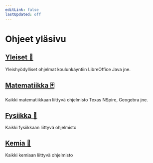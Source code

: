 ```yaml
---
editLink: false
lastUpdated: off
---
```


# Ohjeet yläsivu

## [Yleiset 💾](/ohjeet/yleiset/)

Yleishyödylliset ohjelmat koulunkäyntiin LibreOffice Java jne.

## [Matematiikka 🃏](/ohjeet/matematiikka/)

Kaikki matematiikkaan liittyvä ohjelmisto Texas NSpire, Geogebra jne.

## [Fysiikka 📏](/ohjeet/fysiikka/)

Kaikki fysiikkaan liittyvä ohjelmisto

## [Kemia 💉](/ohjeet/kemia/)

Kaikki kemiaan liittyvä ohjelmisto
